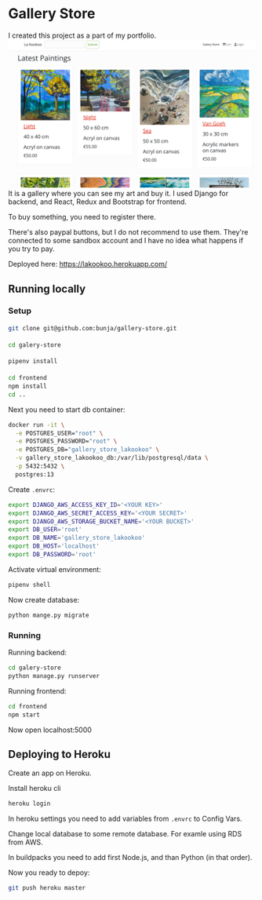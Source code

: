 # Gallery Store

I created this project as a part of my portfolio.
<img src='./images/screenshot.png'>
It is a gallery where you can see my art and buy it.
I used Django for backend, and React, Redux and Bootstrap for frontend.

To buy something, you need to register there.

There's also paypal buttons, but I do not recommend to use them.
They're connected to some sandbox account and I have no idea what happens
if you try to pay.

Deployed here: https://lakookoo.herokuapp.com/


## Running locally

### Setup


```bash
git clone git@github.com:bunja/gallery-store.git

cd galery-store

pipenv install

cd frontend
npm install
cd ..
```

Next you need to start db container:

```bash
docker run -it \
  -e POSTGRES_USER="root" \
  -e POSTGRES_PASSWORD="root" \
  -e POSTGRES_DB="gallery_store_lakookoo" \
  -v gallery_store_lakookoo_db:/var/lib/postgresql/data \
  -p 5432:5432 \
  postgres:13
```

Create `.envrc`:

```bash
export DJANGO_AWS_ACCESS_KEY_ID='<YOUR KEY>'
export DJANGO_AWS_SECRET_ACCESS_KEY='<YOUR SECRET>'
export DJANGO_AWS_STORAGE_BUCKET_NAME='<YOUR BUCKET>'
export DB_USER='root'
export DB_NAME='gallery_store_lakookoo'
export DB_HOST='localhost'
export DB_PASSWORD='root'
```

Activate virtual environment:

```bash
pipenv shell
```

Now create database:

```bash
python mange.py migrate
```


### Running

Running backend:

```bash
cd galery-store 
python manage.py runserver
```

Running frontend:

```bash
cd frontend
npm start
```

Now open localhost:5000



## Deploying to Heroku

Create an app on Heroku.

Install heroku cli

```bash
heroku login
```

In heroku settings you need to add variables from `.envrc` to Config Vars.

Change local database to some remote database. For examle using RDS from AWS.

In buildpacks you need to add first Node.js, and than Python (in that order).

Now you ready to depoy:

```bash
git push heroku master
```
